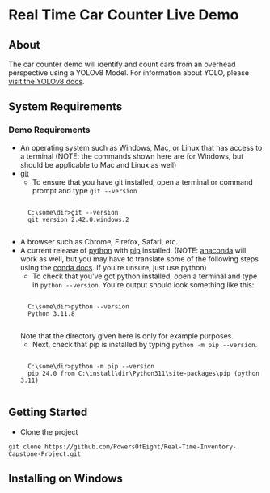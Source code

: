 # Real Time Car Counter Live Demo

## About
The car counter demo will identify and count cars from an overhead perspective using a YOLOv8 Model.  For information about YOLO, please [visit the YOLOv8 docs](https://docs.ultralytics.com/).

## System Requirements
### Demo Requirements
* An operating system such as Windows, Mac, or Linux that has access to a terminal (NOTE: the commands shown here are for Windows, but should be applicable to Mac and Linux as well)
* [git](https://git-scm.com/)
    * To ensure that you have git installed, open a terminal or command prompt and type `git --version`
    <pre><code>
    C:\some\dir>git --version
    git version 2.42.0.windows.2
    </code></pre> 
* A browser such as Chrome, Firefox, Safari, etc.
* A current release of [python](https://www.python.org/downloads/) with [pip](https://pip.pypa.io/en/stable/installation/) installed. (NOTE: [anaconda](https://www.anaconda.com/download) will work as well, but you may have to translate some of the following steps using the [conda docs](https://docs.anaconda.com/).  If you're unsure, just use python)
    * To check that you've got python installed, open a terminal and type in `python --version`.  You're output should look something like this:
    <pre><code>
    C:\some\dir>python --version
    Python 3.11.8
    </code></pre>
    Note that the directory given here is only for example purposes.
    * Next, check that pip is installed by typing `python -m pip --version`.  
    <pre><code>
    C:\some\dir>python -m pip --version
    pip 24.0 from C:\install\dir\Python311\site-packages\pip (python 3.11)
    </code></pre>

## Getting Started
* Clone the project 
```
git clone https://github.com/PowersOfEight/Real-Time-Inventory-Capstone-Project.git
```
## Installing on Windows

    
    